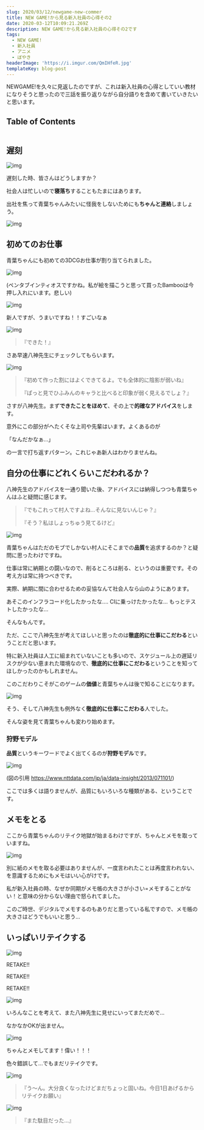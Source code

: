 ```yaml
---
slug: 2020/03/12/newgame-new-commer
title: NEW GAME!から見る新入社員の心得その2
date: 2020-03-12T10:09:21.269Z
description: NEW GAME!から見る新入社員の心得その2です
tags:
  - NEW GAME!
  - 新入社員
  - アニメ
  - ぼやき
headerImage: 'https://i.imgur.com/QmIHfeR.jpg'
templateKey: blog-post
---
```

NEWGAME!を久々に見返したのですが、これは新入社員の心得としていい教材になりそうと思ったので三話を振り返りながら自分語りを含めて書いていきたいと思います。

## Table of Contents

```toc

```

## 遅刻

![img](https://i.imgur.com/YxvQypZ.jpg)

遅刻した時、皆さんはどうしますか？

社会人は忙しいので**寝落ち**することもたまにはあります。

出社を焦って青葉ちゃんみたいに怪我をしないためにも**ちゃんと連絡**しましょう。

![img](https://i.imgur.com/godYW3c.jpg)

## 初めてのお仕事

青葉ちゃんにも初めての3DCGお仕事が割り当てられました。

![img](https://i.imgur.com/pqIyE0q.jpg)

(ペンタブインティオスですかね。私が絵を描こうと思って買ったBambooは今押し入れにいます。悲しい)

![img](https://i.imgur.com/JBOe4N9.jpg)

新人ですが、うまいですね！！すごいなぁ

![img](https://i.imgur.com/vjyBYVO.jpg)

> 『できた！』

さあ早速八神先生にチェックしてもらいます。

![img](https://i.imgur.com/AMuMqB2.jpg)

> 『初めて作った割にはよくできてるよ。でも全体的に陰影が弱いね』
> 
> 『ぱっと見でひふみんのキャラと比べると印象が弱く見えるでしょ？』

さすが八神先生。まず**できたことをほめて**、その上で**的確なアドバイス**をします。

意外にこの部分がへたくそな上司や先輩はいます。よくあるのが

「なんだかなぁ...」

の一言で打ち返すパターン。これじゃあ新人はわかりませんね。

## 自分の仕事にどれくらいこだわれるか？

八神先生のアドバイスを一通り聞いた後、アドバイスには納得しつつも青葉ちゃんはふと疑問に感じます。

> 『でもこれって村人ですよね…そんなに見ないんじゃ？』
> 
> 『そう？私はしょっちゅう見てるけど』

![img](https://i.imgur.com/aCIY1xt.jpg)

青葉ちゃんはただのモブでしかない村人にそこまでの**品質**を追求するのか？と疑問に思ったわけですね。

仕事は常に納期との闘いなので、削るところは削る、というのは重要です。その考え方は常に持つべきです。

実際、納期に間に合わせるための妥協なんて社会人なら山のようにあります。

あそこのインフラコード化したかったな.... CIに乗っけたかったな... もっとテストしたかったな...

そんなもんです。

ただ、ここで八神先生が考えてほしいと思ったのは**徹底的に仕事にこだわる**ということだと思います。

特に新入社員は人工に組まれていないことも多いので、スケジュール上の遅延リスクが少ない恵まれた環境なので、**徹底的に仕事にこだわる**ということを知ってほしかったのかもしれません。

このこだわりこそがこのゲームの**価値**と青葉ちゃんは後で知ることになります。

![img](https://i.imgur.com/Ds3qVsA.jpg)

そう、そして八神先生も例外なく**徹底的に仕事にこだわる**人でした。

そんな姿を見て青葉ちゃんも変わり始めます。

### 狩野モデル

**品質**というキーワードでよく出てくるのが**狩野モデル**です。

![img](https://i.imgur.com/yKcgE6X.png, "図の引用 https://www.nttdata.com/jp/ja/data-insight/2013/071101/")
     
(図の引用 https://www.nttdata.com/jp/ja/data-insight/2013/071101/)

ここでは多くは語りませんが、品質にもいろいろな種類がある、ということです。

## メモをとる

ここから青葉ちゃんのリテイク地獄が始まるわけですが、ちゃんとメモを取っていますね。

![img](https://i.imgur.com/lelDYw3.jpg)

別に紙のメモを取る必要はありませんが、一度言われたことは再度言われない、を意識するためにもメモはいい心がけです。

私が新入社員の時、なぜか同期がメモ帳の大きさが小さい=メモすることがない！と意味の分からない理由で怒られてました。

このご時世、デジタルでメモするのもありだと思っている私ですので、メモ帳の大きさはどうでもいいと思う...

## いっぱいリテイクする

![img](https://i.imgur.com/AvSZ5VT.jpg)

RETAKE!!

RETAKE!!

RETAKE!!

![img](https://i.imgur.com/dzWKyx0.jpg)

いろんなことを考えて、また八神先生に見せにいってまただめで...

なかなかOKが出ません。

![img](https://i.imgur.com/XG4XdT3.jpg)

ちゃんとメモしてます！偉い！！！

色々錯誤して...でもまだリテイクです。

![img](https://i.imgur.com/uUwUFBo.jpg)

> 『う～ん。大分良くなったけどまだちょっと固いね。今日1日あげるからリテイクお願い』

![img](https://i.imgur.com/jqsoNn7.jpg)

> 『また駄目だった…』